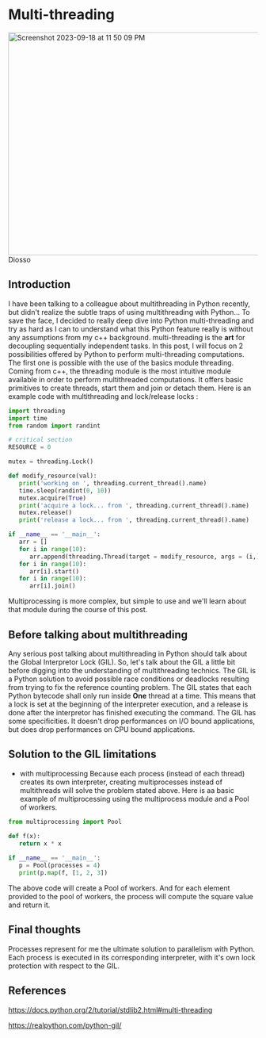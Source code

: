 # Multi-threading

<img width="1000" height="450" alt="Screenshot 2023-09-18 at 11 50 09 PM" src="https://github.com/kounkou/kounkou.github.io/assets/2589171/cbe8ecc9-e3c3-4635-a8a7-1e05acf2d0d7">
Diosso

## Introduction

I have been talking to a colleague about multithreading in Python recently, but didn't realize the subtle traps of using
multithreading with Python... To save the face, I decided to really deep dive into Python multi-threading and 
try as hard as I can to understand what this Python feature really is without any assumptions from my c++ background.
multi-threading is the **art** for decoupling sequentially independent tasks. In this post, I will focus on 2 possibilities offered by Python to perform multi-threading computations. The first one is possible with the use of the basics module threading. Coming from c++, the threading module is the most intuitive module available in order to perform multithreaded computations. It offers basic primitives to create threads, start them and join or detach them. Here is an example code with multithreading and lock/release locks :

```python
import threading                                                                                                                  
import time
from random import randint

# critical section
RESOURCE = 0 

mutex = threading.Lock()

def modify_resource(val):
   print('working on ', threading.current_thread().name)
   time.sleep(randint(0, 10))
   mutex.acquire(True)
   print('acquire a lock... from ', threading.current_thread().name)
   mutex.release()
   print('release a lock... from ', threading.current_thread().name)

if __name__ == '__main__':
   arr = []
   for i in range(10):
      arr.append(threading.Thread(target = modify_resource, args = (i,)))
   for i in range(10):
      arr[i].start()
   for i in range(10):
      arr[i].join()

```

Multiprocessing is more complex, but simple to use and we'll learn about that module during the course of this post.

## Before talking about multithreading

Any serious post talking about multithreading in Python should talk about the Global Interpretor Lock (GIL).
So, let's talk about the GIL a little bit before digging into the understanding of multithreading technics.
The GIL is a Python solution to avoid possible race conditions or deadlocks resulting from trying to fix the reference counting problem.
The GIL states that each Python bytecode shall only run inside **One** thread at a time. This means that a lock is set at the beginning of the interpreter execution, and a release is done after the interpretor has finished executing the command.
The GIL has some specificities. It doesn't drop performances on I/O bound applications, but does drop performances on CPU bound applications.


## Solution to the GIL limitations

- with multiprocessing
  Because each process (instead of each thread) creates its own interpreter, creating multiprocesses instead of multithreads will solve the problem stated above.
  Here is aa basic example of multiprocessing using the multiprocess module and a Pool of workers.
  
```python
from multiprocessing import Pool

def f(x):
   return x * x
   
if __name__ == '__main__':
   p = Pool(processes = 4)
   print(p.map(f, [1, 2, 3])
```

The above code will create a Pool of workers.
And for each element provided to the pool of workers, the process will compute the square value and return it.

## Final thoughts

Processes represent for me the ultimate solution to parallelism with Python. Each process is executed in its corresponding interpreter, with it's own lock protection with respect to the GIL.


## References 

https://docs.python.org/2/tutorial/stdlib2.html#multi-threading

https://realpython.com/python-gil/
